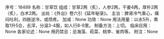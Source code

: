 序号：18489
名称：甘草饮
组成：甘草2两（炙），人参2两，干姜4两，厚朴2两（炙），白术2两。
出处：《外台》卷六引《延年秘录》。
主治：脾肾冷气乘心，痛闷吐利，四肢逆冷，或烦疼。
加减：None
功效：None
用法用量：以水5升，煮取1升5合，去滓，分温3-4服，如人行8-9里。
制备方法：上切。
临床应用：None
各家论述：None
用药禁忌：忌海藻、菘菜、桃李、雀肉等。
附注：None
